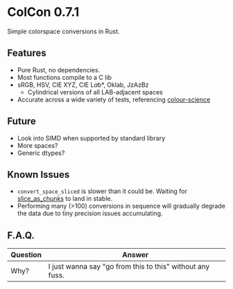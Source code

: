 # ColCon 0.7.1
Simple colorspace conversions in Rust.

## Features
  * Pure Rust, no dependencies.
  * Most functions compile to a C lib
  * sRGB, HSV, CIE XYZ, CIE L*a*b*, Oklab, JzAzBz
    + Cylindrical versions of all LAB-adjacent spaces
  * Accurate across a wide variety of tests, referencing [colour-science](https://github.com/colour-science/colour)

## Future
  * Look into SIMD when supported by standard library
  * More spaces?
  * Generic dtypes?

## Known Issues
  * `convert_space_sliced` is slower than it could be. Waiting for [slice_as_chunks](https://github.com/rust-lang/rust/issues/74985) to land in stable.
  * Performing many (>100) conversions in sequence will gradually degrade the data due to tiny precision issues accumulating.

## F.A.Q.
Question|Answer
---|---
Why?|I just wanna say "go from this to this" without any fuss.
